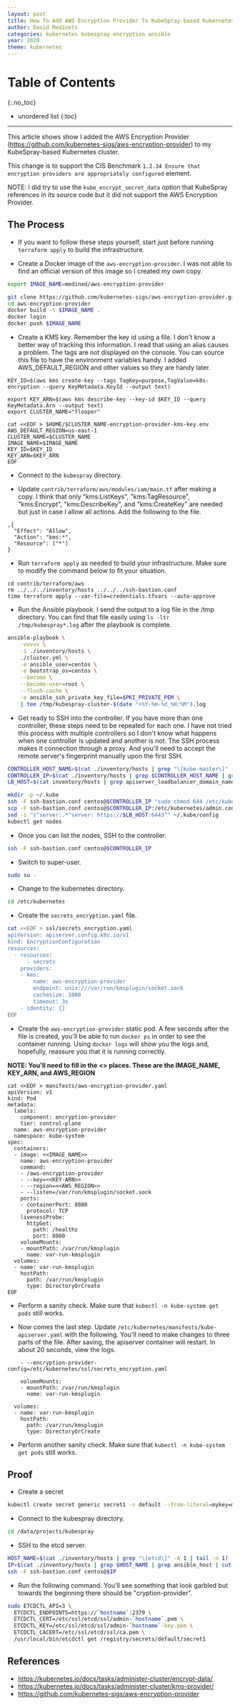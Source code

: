 ```yaml
---
layout: post
title: How To Add AWS Encryption Provider To KubeSpray-based Kubernetes Cluster
author: David Medinets
categories: kubernetes kubespray encryption ansible
year: 2020
theme: kubernetes
---
```


# Table of Contents
{:.no_toc}
* unordered list
{:toc}

* * *

This article shows show I added the AWS Encryption Provider (https://github.com/kubernetes-sigs/aws-encryption-provider) to my KubeSpray-based Kubernetes cluster.

This change is to support the CIS Benchmark `1.2.34 Ensure that encryption providers are appropriately configured` element.

NOTE: I did try to use the `kube_encrypt_secret_data` option that KubeSpray references in its source code but it did not support the AWS Encryption Provider.

## The Process

* If you want to follow these steps yourself, start just before running `terraform apply` to build the infrastructure.

* Create a Docker image of the `aws-encryption-provider`. I was not able to find an official version of this image so I created my own copy.

```bash
export IMAGE_NAME=medined/aws-encryption-provider

git clone https://github.com/kubernetes-sigs/aws-encryption-provider.git
cd aws-encryption-provider
docker build -t $IMAGE_NAME .
docker login
docker push $IMAGE_NAME
```

* Create a KMS key. Remember the key id using a file. I don't know a better way of tracking this information. I read that using an alias causes a problem. The tags are not displayed on the console. You can source this file to have the environment variables handy. I added AWS_DEFAULT_REGION and other values so they are handy later.

```
KEY_ID=$(aws kms create-key --tags TagKey=purpose,TagValue=k8s-encryption --query KeyMetadata.KeyId --output text)

export KEY_ARN=$(aws kms describe-key --key-id $KEY_ID --query KeyMetadata.Arn --output text)
export CLUSTER_NAME="flooper"

cat <<EOF > $HOME/$CLUSTER_NAME-encryption-provider-kms-key.env
AWS_DEFAULT_REGION=us-east-1
CLUSTER_NAME=$CLUSTER_NAME
IMAGE_NAME=$IMAGE_NAME
KEY_ID=$KEY_ID
KEY_ARN=$KEY_ARN
EOF
```

* Connect to the `kubespray` directory.

* Update `contrib/terraform/aws/modules/iam/main.tf` after making a copy. I think that only "kms:ListKeys", "kms:TagResource", "kms:Encrypt", "kms:DescribeKey", and "kms:CreateKey" are needed but just in case I allow all actions. Add the following to the file.

```
,{
  "Effect": "Allow",
  "Action": "kms:*",
  "Resource": ["*"]
}
```

* Run `terraform apply` as needed to build your infrastructure. Make sure to modify the command below to fit your situation.

```
cd contrib/terraform/aws
rm ../../../inventory/hosts ../../../ssh-bastion.conf
time terraform apply --var-file=credentials.tfvars --auto-approve
```

* Run the Ansible playbook. I send the output to a log file in the /tmp directory. You can find that file easily using `ls -ltr /tmp/kubespray*.log` after the playbook is complete.

```bash
ansible-playbook \
    -vvvvv \
    -i ./inventory/hosts \
    ./cluster.yml \
    -e ansible_user=centos \
    -e bootstrap_os=centos \
    --become \
    --become-user=root \
    --flush-cache \
    -e ansible_ssh_private_key_file=$PKI_PRIVATE_PEM \
    | tee /tmp/kubespray-cluster-$(date "+%Y-%m-%d_%H:%M").log
```

* Get ready to SSH into the controller. If you have more than one controller, these steps need to be repeated for each one. I have not tried this process with multiple controllers so I don't know what happens when one controller is updated and another is not. The SSH process makes it connection through a proxy. And you'll need to accept the remote server's fingerprint manually upon the first SSH.

```bash
CONTROLLER_HOST_NAME=$(cat ./inventory/hosts | grep "\[kube-master\]" -A 1 | tail -n 1)
CONTROLLER_IP=$(cat ./inventory/hosts | grep $CONTROLLER_HOST_NAME | grep ansible_host | cut -d'=' -f2)
LB_HOST=$(cat inventory/hosts | grep apiserver_loadbalancer_domain_name | cut -d'"' -f2)

mkdir -p ~/.kube
ssh -F ssh-bastion.conf centos@$CONTROLLER_IP "sudo chmod 644 /etc/kubernetes/admin.conf"
scp -F ssh-bastion.conf centos@$CONTROLLER_IP:/etc/kubernetes/admin.conf ~/.kube/config
sed -i "s^server:.*^server: https://$LB_HOST:6443^" ~/.kube/config
kubectl get nodes
```

* Once you can list the nodes, SSH to the controller.

```bash
ssh -F ssh-bastion.conf centos@$CONTROLLER_IP
```

* Switch to super-user.

```bash
sudo su -
```

* Change to the kubernetes directory.

```bash
cd /etc/kubernetes
```

* Create the `secrets_encryption.yaml` file.

```bash
cat <<EOF > ssl/secrets_encryption.yaml
apiVersion: apiserver.config.k8s.io/v1
kind: EncryptionConfiguration
resources:
  - resources:
      - secrets
    providers:
    - kms:
        name: aws-encryption-provider
        endpoint: unix:///var/run/kmsplugin/socket.sock
        cachesize: 1000
        timeout: 3s
    - identity: {}
EOF
```

* Create the `aws-encryption-provider` static pod. A few seconds after the file is created, you'll be able to run `docker ps` in order to see the container running. Using `docker logs` will show you the logs and, hopefully, reassure you that it is running correctly.

**NOTE: You'll need to fill in the <<VARIABLE>> places. These are the IMAGE_NAME, KEY_ARN, and AWS_REGION**

```
cat <<EOF > manifests/aws-encryption-provider.yaml
apiVersion: v1
kind: Pod
metadata:
  labels:
    component: encryption-provider
    tier: control-plane
  name: aws-encryption-provider
  namespace: kube-system
spec:
  containers:
  - image: <<IMAGE_NAME>>
    name: aws-encryption-provider
    command:
    - /aws-encryption-provider
    - --key=<<KEY-ARN>>
    - --region=<<AWS_REGION>>
    - --listen=/var/run/kmsplugin/socket.sock
    ports:
    - containerPort: 8080
      protocol: TCP
    livenessProbe:
      httpGet:
        path: /healthz
        port: 8080
    volumeMounts:
    - mountPath: /var/run/kmsplugin
      name: var-run-kmsplugin
  volumes:
  - name: var-run-kmsplugin
    hostPath:
      path: /var/run/kmsplugin
      type: DirectoryOrCreate
EOF
```

* Perform a sanity check. Make sure that `kubectl -n kube-system get pods` still works.

* Now comes the last step. Update `/etc/kubernetes/manifests/kube-apiserver.yaml` with the following. You'll need to make changes to three parts of the file. After saving, the apiserver container will restart. In about 20 seconds, view the logs.

```
    - --encryption-provider-config=/etc/kubernetes/ssl/secrets_encryption.yaml

    volumeMounts:
    - mountPath: /var/run/kmsplugin
      name: var-run-kmsplugin

  volumes:
  - name: var-run-kmsplugin
    hostPath:
      path: /var/run/kmsplugin
      type: DirectoryOrCreate
```

* Perform another sanity check. Make sure that `kubectl -n kube-system get pods` still works.

## Proof

* Create a secret

```bash
kubectl create secret generic secret1 -n default --from-literal=mykey=mydata
```

* Connect to the kubespray directory.

```bash
cd /data/projects/kubespray
```

* SSH to the etcd server.

```bash
HOST_NAME=$(cat ./inventory/hosts | grep "\[etcd\]" -A 1 | tail -n 1)
IP=$(cat ./inventory/hosts | grep $HOST_NAME | grep ansible_host | cut -d'=' -f2)
ssh -F ssh-bastion.conf centos@$IP
```

* Run the following command. You'll see something that look garbled but towards the beginning there should be "cryption-provider".

```bash
sudo ETCDCTL_API=3 \
  ETCDCTL_ENDPOINTS=https://`hostname`:2379 \
  ETCDCTL_CERT=/etc/ssl/etcd/ssl/admin-`hostname`.pem \
  ETCDCTL_KEY=/etc/ssl/etcd/ssl/admin-`hostname`-key.pem \
  ETCDCTL_CACERT=/etc/ssl/etcd/ssl/ca.pem \
  /usr/local/bin/etcdctl get /registry/secrets/default/secret1
```

## References

* https://kubernetes.io/docs/tasks/administer-cluster/encrypt-data/
* https://kubernetes.io/docs/tasks/administer-cluster/kms-provider/
* https://github.com/kubernetes-sigs/aws-encryption-provider
